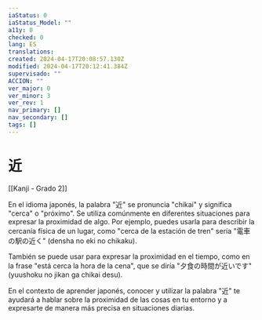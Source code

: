```yaml
---
iaStatus: 0
iaStatus_Model: ""
a11y: 0
checked: 0
lang: ES
translations: 
created: 2024-04-17T20:08:57.130Z
modified: 2024-04-17T20:12:41.384Z
supervisado: ""
ACCION: ""
ver_major: 0
ver_minor: 3
ver_rev: 1
nav_primary: []
nav_secondary: []
tags: []
---
```

# 近

[[Kanji - Grado 2]]

En el idioma japonés, la palabra "近" se pronuncia "chikai" y significa "cerca" o "próximo". Se utiliza comúnmente en diferentes situaciones para expresar la proximidad de algo. Por ejemplo, puedes usarla para describir la cercanía física de un lugar, como "cerca de la estación de tren" sería "電車の駅の近く" (densha no eki no chikaku).

También se puede usar para expresar la proximidad en el tiempo, como en la frase "está cerca la hora de la cena", que se diría "夕食の時間が近いです" (yuushoku no jikan ga chikai desu).

En el contexto de aprender japonés, conocer y utilizar la palabra "近" te ayudará a hablar sobre la proximidad de las cosas en tu entorno y a expresarte de manera más precisa en situaciones diarias.
